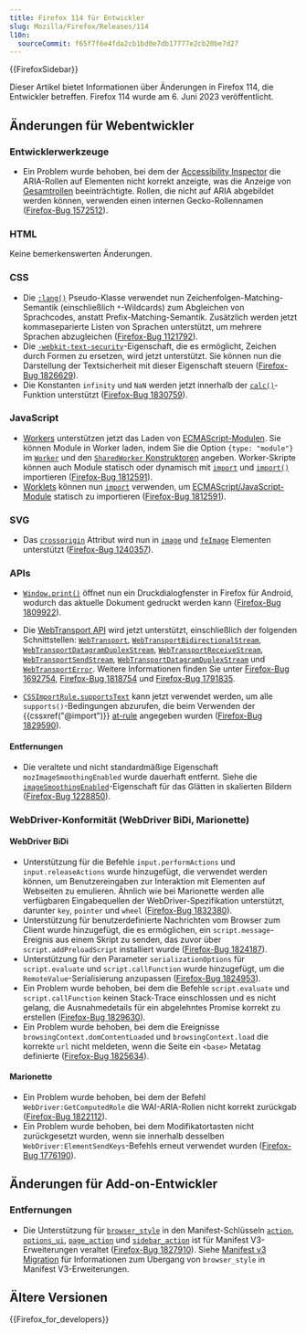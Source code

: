 ```yaml
---
title: Firefox 114 für Entwickler
slug: Mozilla/Firefox/Releases/114
l10n:
  sourceCommit: f65f7f6e4fda2cb1bd0e7db17777e2cb20be7d27
---
```


{{FirefoxSidebar}}

Dieser Artikel bietet Informationen über Änderungen in Firefox 114, die Entwickler betreffen. Firefox 114 wurde am 6. Juni 2023 veröffentlicht.

## Änderungen für Webentwickler

### Entwicklerwerkzeuge

- Ein Problem wurde behoben, bei dem der [Accessibility Inspector](https://firefox-source-docs.mozilla.org/devtools-user/accessibility_inspector/index.html) die ARIA-Rollen auf Elementen nicht korrekt anzeigte, was die Anzeige von [Gesamtrollen](/de/docs/Web/Accessibility/ARIA/Reference/Roles/landmark_role) beeinträchtigte. Rollen, die nicht auf ARIA abgebildet werden können, verwenden einen internen Gecko-Rollennamen ([Firefox-Bug 1572512](https://bugzil.la/1572512)).

### HTML

Keine bemerkenswerten Änderungen.

### CSS

- Die [`:lang()`](/de/docs/Web/CSS/:lang) Pseudo-Klasse verwendet nun Zeichenfolgen-Matching-Semantik (einschließlich `*`-Wildcards) zum Abgleichen von Sprachcodes, anstatt Prefix-Matching-Semantik. Zusätzlich werden jetzt kommaseparierte Listen von Sprachen unterstützt, um mehrere Sprachen abzugleichen ([Firefox-Bug 1121792](https://bugzil.la/1121792)).
- Die [`-webkit-text-security`](/de/docs/Web/CSS/-webkit-text-security)-Eigenschaft, die es ermöglicht, Zeichen durch Formen zu ersetzen, wird jetzt unterstützt. Sie können nun die Darstellung der Textsicherheit mit dieser Eigenschaft steuern ([Firefox-Bug 1826629](https://bugzil.la/1826629)).
- Die Konstanten `infinity` und `NaN` werden jetzt innerhalb der [`calc()`](/de/docs/Web/CSS/calc)-Funktion unterstützt ([Firefox-Bug 1830759](https://bugzil.la/1830759)).

### JavaScript

- [Workers](/de/docs/Web/API/Web_Workers_API) unterstützen jetzt das Laden von [ECMAScript-Modulen](/de/docs/Web/JavaScript/Guide/Modules). Sie können Module in Worker laden, indem Sie die Option `{type: "module"}` im [`Worker`](/de/docs/Web/API/Worker/Worker#type) und den [`SharedWorker` Konstruktoren](/de/docs/Web/API/SharedWorker/SharedWorker#type) angeben. Worker-Skripte können auch Module statisch oder dynamisch mit [`import`](/de/docs/Web/JavaScript/Reference/Statements/import) und [`import()`](/de/docs/Web/JavaScript/Reference/Operators/import) importieren ([Firefox-Bug 1812591](https://bugzil.la/1812591)).
- [Worklets](/de/docs/Web/API/Worklet) können nun [`import`](/de/docs/Web/JavaScript/Reference/Statements/import) verwenden, um [ECMAScript/JavaScript-Module](/de/docs/Web/JavaScript/Guide/Modules) statisch zu importieren ([Firefox-Bug 1812591](https://bugzil.la/1812591)).

### SVG

- Das [`crossorigin`](/de/docs/Web/SVG/Attribute/crossorigin) Attribut wird nun in [`image`](/de/docs/Web/SVG/Element/image) und [`feImage`](/de/docs/Web/SVG/Element/feImage) Elementen unterstützt ([Firefox-Bug 1240357](https://bugzil.la/1240357)).

### APIs

- [`Window.print()`](/de/docs/Web/API/Window/print) öffnet nun ein Druckdialogfenster in Firefox für Android, wodurch das aktuelle Dokument gedruckt werden kann ([Firefox-Bug 1809922](https://bugzil.la/1809922)).
- Die [WebTransport API](/de/docs/Web/API/WebTransport_API) wird jetzt unterstützt, einschließlich der folgenden Schnittstellen: [`WebTransport`](/de/docs/Web/API/WebTransport), [`WebTransportBidirectionalStream`](/de/docs/Web/API/WebTransportBidirectionalStream), [`WebTransportDatagramDuplexStream`](/de/docs/Web/API/WebTransportDatagramDuplexStream), [`WebTransportReceiveStream`](/de/docs/Web/API/WebTransportReceiveStream), [`WebTransportSendStream`](/de/docs/Web/API/WebTransportSendStream), [`WebTransportDatagramDuplexStream`](/de/docs/Web/API/WebTransportDatagramDuplexStream) und [`WebTransportError`](/de/docs/Web/API/WebTransportError). Weitere Informationen finden Sie unter [Firefox-Bug 1692754](https://bugzil.la/1692754), [Firefox-Bug 1818754](https://bugzil.la/1818754) und [Firefox-Bug 1791835](https://bugzil.la/1791835).

- [`CSSImportRule.supportsText`](/de/docs/Web/API/CSSImportRule/supportsText) kann jetzt verwendet werden, um alle `supports()`-Bedingungen abzurufen, die beim Verwenden der {{cssxref("@import")}} [at-rule](/de/docs/Web/CSS/CSS_syntax/At-rule) angegeben wurden ([Firefox-Bug 1829590](https://bugzil.la/1829590)).

#### Entfernungen

- Die veraltete und nicht standardmäßige Eigenschaft `mozImageSmoothingEnabled` wurde dauerhaft entfernt. Siehe die [`imageSmoothingEnabled`](/de/docs/Web/API/CanvasRenderingContext2D/imageSmoothingEnabled)-Eigenschaft für das Glätten in skalierten Bildern ([Firefox-Bug 1228850](https://bugzil.la/1228850)).

### WebDriver-Konformität (WebDriver BiDi, Marionette)

#### WebDriver BiDi

- Unterstützung für die Befehle `input.performActions` und `input.releaseActions` wurde hinzugefügt, die verwendet werden können, um Benutzereingaben zur Interaktion mit Elementen auf Webseiten zu emulieren. Ähnlich wie bei Marionette werden alle verfügbaren Eingabequellen der WebDriver-Spezifikation unterstützt, darunter `key`, `pointer` und `wheel` ([Firefox-Bug 1832380](https://bugzil.la/1832380)).
- Unterstützung für benutzerdefinierte Nachrichten vom Browser zum Client wurde hinzugefügt, die es ermöglichen, ein `script.message`-Ereignis aus einem Skript zu senden, das zuvor über `script.addPreloadScript` installiert wurde ([Firefox-Bug 1824187](https://bugzil.la/1824187)).
- Unterstützung für den Parameter `serializationOptions` für `script.evaluate` und `script.callFunction` wurde hinzugefügt, um die `RemoteValue`-Serialisierung anzupassen ([Firefox-Bug 1824953](https://bugzil.la/1824953)).
- Ein Problem wurde behoben, bei dem die Befehle `script.evaluate` und `script.callFunction` keinen Stack-Trace einschlossen und es nicht gelang, die Ausnahmedetails für ein abgelehntes Promise korrekt zu erstellen ([Firefox-Bug 1829630](https://bugzil.la/1829630)).
- Ein Problem wurde behoben, bei dem die Ereignisse `browsingContext.domContentLoaded` und `browsingContext.load` die korrekte `url` nicht meldeten, wenn die Seite ein `<base>` Metatag definierte ([Firefox-Bug 1825634](https://bugzil.la/1825634)).

#### Marionette

- Ein Problem wurde behoben, bei dem der Befehl `WebDriver:GetComputedRole` die WAI-ARIA-Rollen nicht korrekt zurückgab ([Firefox-Bug 1822112](https://bugzil.la/1822112)).
- Ein Problem wurde behoben, bei dem Modifikatortasten nicht zurückgesetzt wurden, wenn sie innerhalb desselben `WebDriver:ElementSendKeys`-Befehls erneut verwendet wurden ([Firefox-Bug 1776190](https://bugzil.la/1776190)).

## Änderungen für Add-on-Entwickler

### Entfernungen

- Die Unterstützung für [`browser_style`](/de/docs/Mozilla/Add-ons/WebExtensions/user_interface/Browser_styles) in den Manifest-Schlüsseln [`action`](/de/docs/Mozilla/Add-ons/WebExtensions/manifest.json/action), [`options_ui`](/de/docs/Mozilla/Add-ons/WebExtensions/manifest.json/options_ui), [`page_action`](/de/docs/Mozilla/Add-ons/WebExtensions/manifest.json/page_action) und [`sidebar_action`](/de/docs/Mozilla/Add-ons/WebExtensions/manifest.json/sidebar_action) ist für Manifest V3-Erweiterungen veraltet ([Firefox-Bug 1827910](https://bugzil.la/1827910)). Siehe [Manifest v3 Migration](/de/docs/Mozilla/Add-ons/WebExtensions/user_interface/Browser_styles#manifest_v3_migration) für Informationen zum Übergang von `browser_style` in Manifest V3-Erweiterungen.

## Ältere Versionen

{{Firefox_for_developers}}
